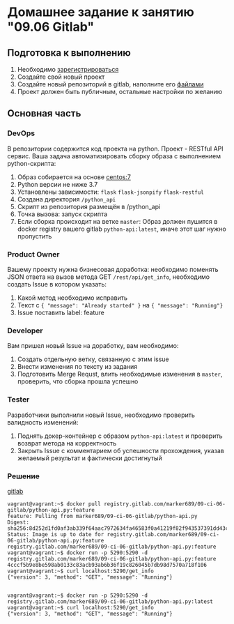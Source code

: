 # Домашнее задание к занятию "09.06 Gitlab"

## Подготовка к выполнению

1. Необходимо [зарегистрироваться](https://about.gitlab.com/free-trial/)
2. Создайте свой новый проект
3. Создайте новый репозиторий в gitlab, наполните его [файлами](./src)
4. Проект должен быть публичным, остальные настройки по желанию

## Основная часть

### DevOps

В репозитории содержится код проекта на python. Проект - RESTful API сервис. Ваша задача автоматизировать сборку образа с выполнением python-скрипта:
1. Образ собирается на основе [centos:7](https://hub.docker.com/_/centos?tab=tags&page=1&ordering=last_updated)
2. Python версии не ниже 3.7
3. Установлены зависимости: `flask` `flask-jsonpify` `flask-restful`
4. Создана директория `/python_api`
5. Скрипт из репозитория размещён в /python_api
6. Точка вызова: запуск скрипта
7. Если сборка происходит на ветке `master`: Образ должен пушится в docker registry вашего gitlab `python-api:latest`, иначе этот шаг нужно пропустить

### Product Owner

Вашему проекту нужна бизнесовая доработка: необходимо поменять JSON ответа на вызов метода GET `/rest/api/get_info`, необходимо создать Issue в котором указать:
1. Какой метод необходимо исправить
2. Текст с `{ "message": "Already started" }` на `{ "message": "Running"}`
3. Issue поставить label: feature

### Developer

Вам пришел новый Issue на доработку, вам необходимо:
1. Создать отдельную ветку, связанную с этим issue
2. Внести изменения по тексту из задания
3. Подготовить Merge Requst, влить необходимые изменения в `master`, проверить, что сборка прошла успешно


### Tester

Разработчики выполнили новый Issue, необходимо проверить валидность изменений:
1. Поднять докер-контейнер с образом `python-api:latest` и проверить возврат метода на корректность
2. Закрыть Issue с комментарием об успешности прохождения, указав желаемый результат и фактически достигнутый

### Решение

[gitlab](https://gitlab.com/marker689/09-ci-06-gitlab)

```
vagrant@vagrant:~$ docker pull registry.gitlab.com/marker689/09-ci-06-gitlab/python-api.py:feature
feature: Pulling from marker689/09-ci-06-gitlab/python-api.py
Digest: sha256:8d252d1fd0af3ab339f64aac7972634fa46583f0a41219f82f943537391dd43c
Status: Image is up to date for registry.gitlab.com/marker689/09-ci-06-gitlab/python-api.py:feature
registry.gitlab.com/marker689/09-ci-06-gitlab/python-api.py:feature
vagrant@vagrant:~$ docker run -p 5290:5290 -d registry.gitlab.com/marker689/09-ci-06-gitlab/python-api.py:feature
4cccf5b9e8be598ab0133c83acb93ab6b36f19c826045b7db98d7570a718f106
vagrant@vagrant:~$ curl localhost:5290/get_info
{"version": 3, "method": "GET", "message": "Running"}


vagrant@vagrant:~$ docker run -p 5290:5290 -d registry.gitlab.com/marker689/09-ci-06-gitlab/python-api.py:latest
vagrant@vagrant:~$ curl localhost:5290/get_info
{"version": 3, "method": "GET", "message": "Running"}
```